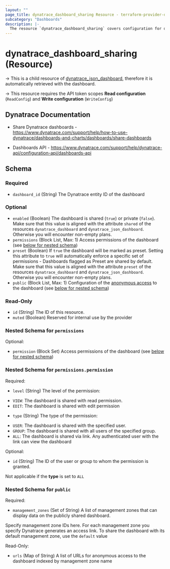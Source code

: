 ```yaml
---
layout: ""
page_title: dynatrace_dashboard_sharing Resource - terraform-provider-dynatrace"
subcategory: "Dashboards"
description: |-
  The resource `dynatrace_dashboard_sharing` covers configuration for dashboard sharing
---
```


# dynatrace_dashboard_sharing (Resource)

-> This is a child resource of [dynatrace_json_dashboard](https://registry.terraform.io/providers/dynatrace-oss/dynatrace/latest/docs/resources/json_dashboard), therefore it is automatically retrieved with the dashboard. 

-> This resource requires the API token scopes **Read configuration** (`ReadConfig`) and **Write configuration** (`WriteConfig`)

## Dynatrace Documentation

- Share Dynatrace dashboards - https://www.dynatrace.com/support/help/how-to-use-dynatrace/dashboards-and-charts/dashboards/share-dashboards

- Dashboards API - https://www.dynatrace.com/support/help/dynatrace-api/configuration-api/dashboards-api

<!-- schema generated by tfplugindocs -->
## Schema

### Required

- `dashboard_id` (String) The Dynatrace entity ID of the dashboard

### Optional

- `enabled` (Boolean) The dashboard is shared (`true`) or private (`false`). Make sure that this value is aligned with the attribute `shared` of the resources `dynatrace_dashboard` and `dynatrace_json_dashboard`. Otherwise you will encounter non-empty plans.
- `permissions` (Block List, Max: 1) Access permissions of the dashboard (see [below for nested schema](#nestedblock--permissions))
- `preset` (Boolean) If `true` the dashboard will be marked as preset. Setting this attribute to `true` will automatically enforce a specific set of permissions - Dashboards flagged as Preset are shared by default. Make sure that this value is aligned with the attribute `preset` of the resources `dynatrace_dashboard` and `dynatrace_json_dashboard`. Otherwise you will encounter non-empty plans.
- `public` (Block List, Max: 1) Configuration of the [anonymous access](https://dt-url.net/ov03sf1) to the dashboard (see [below for nested schema](#nestedblock--public))

### Read-Only

- `id` (String) The ID of this resource.
- `muted` (Boolean) Reserved for internal use by the provider

<a id="nestedblock--permissions"></a>
### Nested Schema for `permissions`

Optional:

- `permission` (Block Set) Access permissions of the dashboard (see [below for nested schema](#nestedblock--permissions--permission))

<a id="nestedblock--permissions--permission"></a>
### Nested Schema for `permissions.permission`

Required:

- `level` (String) The level of the permission: 
 
* `VIEW`: The dashboard is shared with read permission. 
* `EDIT`: The dashboard is shared with edit permission
- `type` (String) The type of the permission: 

* `USER`: The dashboard is shared with the specified user. 
* `GROUP`: The dashboard is shared with all users of the specified group. 
* `ALL`: The dashboard is shared via link. Any authenticated user with the link can view the dashboard

Optional:

- `id` (String) The ID of the user or group to whom the permission is granted.

Not applicable if the **type** is set to `ALL`



<a id="nestedblock--public"></a>
### Nested Schema for `public`

Required:

- `management_zones` (Set of String) A list of management zones that can display data on the publicly shared dashboard. 

Specify management zone IDs here. For each management zone you specify Dynatrace generates an access link. To share the dashboard with its default management zone, use the `default` value

Read-Only:

- `urls` (Map of String) A list of URLs for anonymous access to the dashboard indexed by management zone name
 